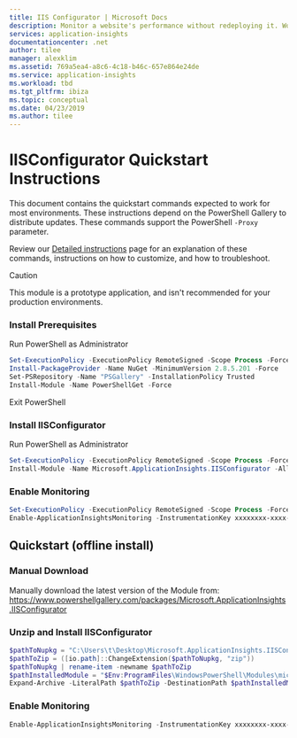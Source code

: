 ```yaml
---
title: IIS Configurator | Microsoft Docs
description: Monitor a website's performance without redeploying it. Works with ASP.NET web apps hosted on-premises, in VMs or on Azure.
services: application-insights
documentationcenter: .net
author: tilee
manager: alexklim
ms.assetid: 769a5ea4-a8c6-4c18-b46c-657e864e24de
ms.service: application-insights
ms.workload: tbd
ms.tgt_pltfrm: ibiza
ms.topic: conceptual
ms.date: 04/23/2019
ms.author: tilee
---
```

# IISConfigurator Quickstart Instructions

This document contains the quickstart commands expected to work for most environments. 
These instructions depend on the PowerShell Gallery to distribute updates. 
These commands support the PowerShell `-Proxy` parameter.

Review our [Detailed instructions](iis-configurator-detailed-instructions.md) page for an explanation of these commands, 
instructions on how to customize, and how to troubleshoot.


> [!CAUTION] 
> This module is a prototype application, and isn't recommended for your production environments.


### Install Prerequisites
Run PowerShell as Administrator
```powershell
Set-ExecutionPolicy -ExecutionPolicy RemoteSigned -Scope Process -Force
Install-PackageProvider -Name NuGet -MinimumVersion 2.8.5.201 -Force
Set-PSRepository -Name "PSGallery" -InstallationPolicy Trusted
Install-Module -Name PowerShellGet -Force
```	
Exit PowerShell

### Install IISConfigurator
Run PowerShell as Administrator
```powershell	
Set-ExecutionPolicy -ExecutionPolicy RemoteSigned -Scope Process -Force
Install-Module -Name Microsoft.ApplicationInsights.IISConfigurator -AllowPrerelease -AcceptLicense
```	

### Enable Monitoring
```powershell
Set-ExecutionPolicy -ExecutionPolicy RemoteSigned -Scope Process -Force
Enable-ApplicationInsightsMonitoring -InstrumentationKey xxxxxxxx-xxxx-xxxx-xxxx-xxxxxxxxxxxx
```
	
		
##  Quickstart (offline install)
### Manual Download
Manually download the latest version of the Module from: https://www.powershellgallery.com/packages/Microsoft.ApplicationInsights.IISConfigurator 

### Unzip and Install IISConfigurator
```powershell
$pathToNupkg = "C:\Users\t\Desktop\Microsoft.ApplicationInsights.IISConfigurator.0.2.0-alpha.nupkg"
$pathToZip = ([io.path]::ChangeExtension($pathToNupkg, "zip"))
$pathToNupkg | rename-item -newname $pathToZip
$pathInstalledModule = "$Env:ProgramFiles\WindowsPowerShell\Modules\microsoft.applicationinsights.iisconfigurator"
Expand-Archive -LiteralPath $pathToZip -DestinationPath $pathInstalledModule
```
### Enable Monitoring
```powershell
Enable-ApplicationInsightsMonitoring -InstrumentationKey xxxxxxxx-xxxx-xxxx-xxxx-xxxxxxxxxxxx
```
